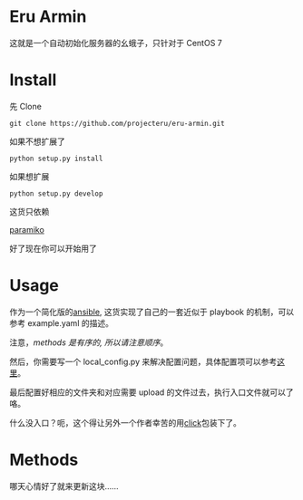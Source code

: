 Eru Armin
===========

这就是一个自动初始化服务器的幺蛾子，只针对于 CentOS 7

Install
===========

先 Clone

```
git clone https://github.com/projecteru/eru-armin.git
```

如果不想扩展了

```
python setup.py install
```

如果想扩展

```
python setup.py develop
```

这货只依赖

[paramiko](https://github.com/paramiko/paramiko)

好了现在你可以开始用了

Usage
===========

作为一个简化版的[ansible](http://www.ansible.com/), 这货实现了自己的一套近似于 playbook 的机制，可以参考 example.yaml 的描述。

注意，*methods 是有序的, 所以请注意顺序*。

然后，你需要写一个 local_config.py 来解决配置问题，具体配置项可以参考[这里](https://github.com/projecteru/eru-armin/master/armin/config.py)。

最后配置好相应的文件夹和对应需要 upload 的文件过去，执行入口文件就可以了咯。

什么没入口？呃，这个得让另外一个作者幸苦的用[click](http://click.pocoo.org/5/)包装下了。

Methods
============

哪天心情好了就来更新这块……
